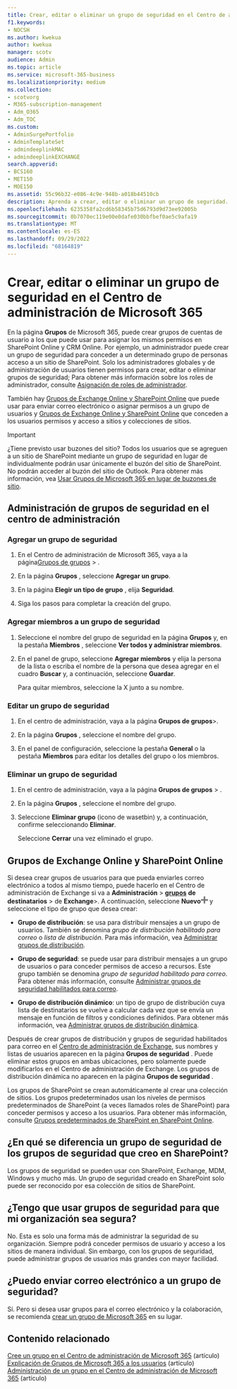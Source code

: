 ```yaml
---
title: Crear, editar o eliminar un grupo de seguridad en el Centro de administración de Microsoft 365
f1.keywords:
- NOCSH
ms.author: kwekua
author: kwekua
manager: scotv
audience: Admin
ms.topic: article
ms.service: microsoft-365-business
ms.localizationpriority: medium
ms.collection:
- scotvorg
- M365-subscription-management
- Adm_O365
- Adm_TOC
ms.custom:
- AdminSurgePortfolio
- AdminTemplateSet
- admindeeplinkMAC
- admindeeplinkEXCHANGE
search.appverid:
- BCS160
- MET150
- MOE150
ms.assetid: 55c96b32-e086-4c9e-948b-a018b44510cb
description: Aprenda a crear, editar o eliminar un grupo de seguridad.
ms.openlocfilehash: 6235358fa2cd6b58345b75d6793d9d73ee92005b
ms.sourcegitcommit: 0b7070ec119e00e0dafe030bbfbef0ae5c9afa19
ms.translationtype: MT
ms.contentlocale: es-ES
ms.lasthandoff: 09/29/2022
ms.locfileid: "68164819"
---
```

# <a name="create-edit-or-delete-a-security-group-in-the-microsoft-365-admin-center"></a>Crear, editar o eliminar un grupo de seguridad en el Centro de administración de Microsoft 365

En la página **Grupos** de Microsoft 365, puede crear grupos de cuentas de usuario a los que puede usar para asignar los mismos permisos en SharePoint Online y CRM Online. Por ejemplo, un administrador puede crear un grupo de seguridad para conceder a un determinado grupo de personas acceso a un sitio de SharePoint. Solo los administradores globales y de administración de usuarios tienen permisos para crear, editar o eliminar grupos de seguridad; Para obtener más información sobre los roles de administrador, consulte [Asignación de roles de administrador](../add-users/assign-admin-roles.md). 
  
También hay [Grupos de Exchange Online y SharePoint Online](#groups-in-exchange-online-and-sharepoint-online) que puede usar para enviar correo electrónico o asignar permisos a un grupo de usuarios y [Grupos de Exchange Online y SharePoint Online](#groups-in-exchange-online-and-sharepoint-online) que conceden a los usuarios permisos y acceso a sitios y colecciones de sitios. 
  
> [!IMPORTANT]
>  ¿Tiene previsto usar buzones del sitio? Todos los usuarios que se agreguen a un sitio de SharePoint mediante un grupo de seguridad en lugar de individualmente podrán usar únicamente el buzón del sitio de SharePoint. No podrán acceder al buzón del sitio de Outlook. Para obtener más información, vea [Usar Grupos de Microsoft 365 en lugar de buzones de sitio](https://support.microsoft.com/office/737d6b1f-67cc-41fe-8db8-f2d09dd1673b). 
  
## <a name="manage-security-groups-in-the-admin-center"></a>Administración de grupos de seguridad en el centro de administración

### <a name="add-a-security-group"></a>Agregar un grupo de seguridad

1. En el Centro de administración de Microsoft 365, vaya a la página<a href="https://go.microsoft.com/fwlink/p/?linkid=2052855" target="_blank">Grupos de grupos</a> > .
  
2. En la página **Grupos** , seleccione **Agregar un grupo**.
    
3. En la página **Elegir un tipo de grupo** , elija **Seguridad**. 
    
4. Siga los pasos para completar la creación del grupo. 
 
### <a name="add-members-to-a-security-group"></a>Agregar miembros a un grupo de seguridad
    
1. Seleccione el nombre del grupo de seguridad en la página **Grupos** y, en la pestaña **Miembros** , seleccione **Ver todos y administrar miembros**. 
    
2. En el panel de grupo, seleccione **Agregar miembros** y elija la persona de la lista o escriba el nombre de la persona que desea agregar en el cuadro **Buscar** y, a continuación, seleccione **Guardar**.
    
    Para quitar miembros, seleccione la X junto a su nombre. 
  
### <a name="edit-a-security-group"></a>Editar un grupo de seguridad

1. En el centro de administración, vaya a la página **Grupos de grupos**\>.<a href="https://go.microsoft.com/fwlink/p/?linkid=2052855" target="_blank"></a>
  
2. En la página **Grupos** , seleccione el nombre del grupo. 
    
3. En el panel de configuración, seleccione la pestaña **General** o la pestaña **Miembros** para editar los detalles del grupo o los miembros.

### <a name="delete-a-security-group"></a>Eliminar un grupo de seguridad

1. En el centro de administración, vaya a la página **Grupos de grupos** > .<a href="https://go.microsoft.com/fwlink/p/?linkid=2052855" target="_blank"></a>
    
2. En la página **Grupos** , seleccione el nombre del grupo. 
    
3. Seleccione **Eliminar grupo** (icono de wasetbin) y, a continuación, confirme seleccionando **Eliminar**.
    
    Seleccione **Cerrar** una vez eliminado el grupo. 
    
## <a name="groups-in-exchange-online-and-sharepoint-online"></a>Grupos de Exchange Online y SharePoint Online

Si desea crear grupos de usuarios para que pueda enviarles correo electrónico a todos al mismo tiempo, puede hacerlo en el Centro de administración de Exchange si va a **Administración** \> <a href="https://go.microsoft.com/fwlink/?linkid=2183233" target="_blank">**grupos**</a> **de destinatarios** \> de **Exchange**\>. A continuación, seleccione **Nuevo**![agregar](../../media/328ffb57-5f31-430a-b653-4a6b8e76d338.png) y seleccione el tipo de grupo que desea crear: 
  
- **Grupo de distribución**: se usa para distribuir mensajes a un grupo de usuarios. También se denomina  *grupo de distribución habilitado para correo* o  *lista de distribución*. Para más información, vea [Administrar grupos de distribución](/exchange/recipients-in-exchange-online/manage-distribution-groups/manage-distribution-groups).
    
- **Grupo de seguridad**: se puede usar para distribuir mensajes a un grupo de usuarios o para conceder permisos de acceso a recursos. Este grupo también se denomina *grupo de seguridad habilitado para correo*. Para obtener más información, consulte [Administrar grupos de seguridad habilitados para correo](/Exchange/recipients/mail-enabled-security-groups).
    
- **Grupo de distribución dinámico**: un tipo de grupo de distribución cuya lista de destinatarios se vuelve a calcular cada vez que se envía un mensaje en función de filtros y condiciones definidos. Para obtener más información, vea [Administrar grupos de distribución dinámica](/Exchange/recipients/dynamic-distribution-groups/dynamic-distribution-groups).
    
Después de crear grupos de distribución y grupos de seguridad habilitados para correo en el <a href="https://go.microsoft.com/fwlink/p/?linkid=2059104" target="_blank">Centro de administración de Exchange</a>, sus nombres y listas de usuarios aparecen en la página **Grupos de seguridad** . Puede eliminar estos grupos en ambas ubicaciones, pero solamente puede modificarlos en el Centro de administración de Exchange. Los grupos de distribución dinámica no aparecen en la página **Grupos de seguridad** . 
  
 Los grupos de SharePoint se crean automáticamente al crear una colección de sitios. Los grupos predeterminados usan los niveles de permisos predeterminados de SharePoint (a veces llamados roles de SharePoint) para conceder permisos y acceso a los usuarios. Para obtener más información, consulte [Grupos predeterminados de SharePoint en SharePoint Online](/sharepoint/default-sharepoint-groups).
  
## <a name="how-is-a-security-group-different-from-security-groups-i-create-in-sharepoint"></a>¿En qué se diferencia un grupo de seguridad de los grupos de seguridad que creo en SharePoint?

Los grupos de seguridad se pueden usar con SharePoint, Exchange, MDM, Windows y mucho más. Un grupo de seguridad creado en SharePoint solo puede ser reconocido por esa colección de sitios de SharePoint.
  
## <a name="do-i-have-to-use-security-groups-for-my-organization-to-be-secure"></a>¿Tengo que usar grupos de seguridad para que mi organización sea segura?

No. Esta es solo una forma más de administrar la seguridad de su organización. Siempre podrá conceder permisos de usuario y acceso a los sitios de manera individual. Sin embargo, con los grupos de seguridad, puede administrar grupos de usuarios más grandes con mayor facilidad.
  
## <a name="can-i-send-email-to-a-security-group"></a>¿Puedo enviar correo electrónico a un grupo de seguridad?

Sí. Pero si desea usar grupos para el correo electrónico y la colaboración, se recomienda [crear un grupo de Microsoft 365](../create-groups/create-groups.md) en su lugar. 

## <a name="related-content"></a>Contenido relacionado

[Cree un grupo en el Centro de administración de Microsoft 365](../create-groups/create-groups.md) (artículo)\
[Explicación de Grupos de Microsoft 365 a los usuarios](../create-groups/explain-groups-knowledge-worker.md) (artículo)\
[Administración de un grupo en el Centro de administración de Microsoft 365](../create-groups/manage-groups.md) (artículo)